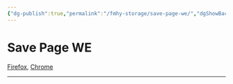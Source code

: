 ```yaml
---
{"dg-publish":true,"permalink":"/fmhy-storage/save-page-we/","dgShowBacklinks":true,"dgShowLocalGraph":true}
---
```


# Save Page WE

[Firefox](https://addons.mozilla.org/en-US/firefox/addon/save-page-we/), [Chrome](https://chrome.google.com/webstore/detail/save-page-we/dhhpefjklgkmgeafimnjhojgjamoafof)

***